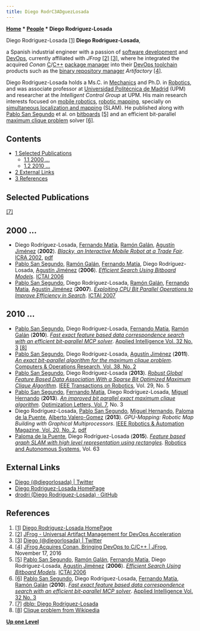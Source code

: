 ```yaml
---
title: Diego RodrC3ADguezLosada
---
```

**[Home](Home "Home") * [People](People "People") * Diego Rodriguez-Losada**

[](File:DiegoRodriguezLosada.jpg) Diego Rodriguez-Losada <a id="cite-note-1" href="#cite-ref-1">[1]</a>
**Diego Rodriguez-Losada**,

a Spanish industrial engineer with a passion of [software development](https://en.wikipedia.org/wiki/Software_development) and [DevOps](https://en.wikipedia.org/wiki/DevOps), currently affiliated with *JFrog* <a id="cite-note-2" href="#cite-ref-2">[2]</a> <a id="cite-note-3" href="#cite-ref-3">[3]</a>, where he integrated the acquired *Conan* [C](C "C")/[C++](Cpp "Cpp") [package manager](https://en.wikipedia.org/wiki/Package_manager) into their [DevOps toolchain](https://en.wikipedia.org/wiki/DevOps_toolchain) products such as the [binary repository manager](https://en.wikipedia.org/wiki/Binary_repository_manager) *Artifactory* <a id="cite-note-4" href="#cite-ref-4">[4]</a>.

Diego Rodriguez-Losada holds a Ms.C. in [Mechanics](https://en.wikipedia.org/wiki/Mechanics) and Ph.D. in [Robotics](https://en.wikipedia.org/wiki/Robotics), and was associate professor at [Universidad Politécnica de Madrid](Technical_University_of_Madrid "Technical University of Madrid") (UPM) and researcher at the *Intelligent Control Group* at UPM.
His main research interests focused on [mobile robotics](https://en.wikipedia.org/wiki/Mobile_robot), [robotic mapping](https://en.wikipedia.org/wiki/Robotic_mapping), specially on [simultaneous localization and mapping](https://en.wikipedia.org/wiki/Simultaneous_localization_and_mapping) (SLAM).
He published along with [Pablo San Segundo](Pablo_San_Segundo "Pablo San Segundo") et al. on [bitboards](Bitboards "Bitboards") <a id="cite-note-5" href="#cite-ref-5">[5]</a> and an efficient bit-parallel [maximum clique problem](https://en.wikipedia.org/wiki/Clique_problem) solver
<a id="cite-note-6" href="#cite-ref-6">[6]</a>.

## Contents

- [1 Selected Publications](#selected-publications)
  - [1.1 2000 ...](#2000-...)
  - [1.2 2010 ...](#2010-...)
- [2 External Links](#external-links)
- [3 References](#references)

## Selected Publications

<a id="cite-note-7" href="#cite-ref-7">[7]</a>

## 2000 ...

- Diego Rodríguez-Losada, [Fernando Matía](Fernando_Mat%C3%ADa "Fernando Matía"), [Ramón Galán](Ram%C3%B3n_Gal%C3%A1n "Ramón Galán"), [Agustín Jiménez](Agust%C3%ADn_Jim%C3%A9nez "Agustín Jiménez") (**2002**). *[Blacky, an Interactive Mobile Robot at a Trade Fair](https://ieeexplore.ieee.org/document/1014341)*. [ICRA 2002](https://dblp.uni-trier.de/db/conf/icra/icra2002.html), [pdf](https://www.ics.forth.gr/webfair/papers/icra2002.pdf)
- [Pablo San Segundo](Pablo_San_Segundo "Pablo San Segundo"), [Ramón Galán](Ram%C3%B3n_Gal%C3%A1n "Ramón Galán"), [Fernando Matía](Fernando_Mat%C3%ADa "Fernando Matía"), Diego Rodríguez-Losada, [Agustín Jiménez](Agust%C3%ADn_Jim%C3%A9nez "Agustín Jiménez") (**2006**). *[Efficient Search Using Bitboard Models](https://ieeexplore.ieee.org/document/4031890)*. [ICTAI 2006](https://dblp.uni-trier.de/db/conf/ictai/ictai2006.html)
- [Pablo San Segundo](Pablo_San_Segundo "Pablo San Segundo"), Diego Rodríguez-Losada, [Ramón Galán](Ram%C3%B3n_Gal%C3%A1n "Ramón Galán"), [Fernando Matía](Fernando_Mat%C3%ADa "Fernando Matía"), [Agustín Jiménez](Agust%C3%ADn_Jim%C3%A9nez "Agustín Jiménez") (**2007**). *[Exploiting CPU Bit Parallel Operations to Improve Efficiency in Search](https://ieeexplore.ieee.org/document/4410262)*. [ICTAI 2007](https://dblp.uni-trier.de/db/conf/ictai/ictai2007-1.html)

## 2010 ...

- [Pablo San Segundo](Pablo_San_Segundo "Pablo San Segundo"), Diego Rodríguez-Losada, [Fernando Matía](Fernando_Mat%C3%ADa "Fernando Matía"), [Ramón Galán](Ram%C3%B3n_Gal%C3%A1n "Ramón Galán") (**2010**). *[Fast exact feature based data correspondence search with an efficient bit-parallel MCP solver](https://dl.acm.org/citation.cfm?id=1824946&dl)*. [Applied Intelligence Vol. 32 No. 3](https://dblp.uni-trier.de/db/journals/apin/apin32.html) <a id="cite-note-8" href="#cite-ref-8">[8]</a>
- [Pablo San Segundo](Pablo_San_Segundo "Pablo San Segundo"), Diego Rodríguez-Losada, [Agustín Jiménez](Agust%C3%ADn_Jim%C3%A9nez "Agustín Jiménez") (**2011**). *[An exact bit-parallel algorithm for the maximum clique problem](https://www.sciencedirect.com/science/article/pii/S0305054810001504)*. [Computers & Operations Research, Vol. 38, No. 2](https://dblp.uni-trier.de/db/journals/cor/cor38.html)
- [Pablo San Segundo](Pablo_San_Segundo "Pablo San Segundo"), Diego Rodríguez-Losada (**2013**). *[Robust Global Feature Based Data Association With a Sparse Bit Optimized Maximum Clique Algorithm](https://ieeexplore.ieee.org/document/6527958)*. [IEEE Transactions on Robotics](IEEE#Tor "IEEE"), Vol. 29, No. 5
- [Pablo San Segundo](Pablo_San_Segundo "Pablo San Segundo"), [Fernando Matía](Fernando_Mat%C3%ADa "Fernando Matía"), Diego Rodríguez-Losada, [Miguel Hernando](index.php?title=Miguel_Hernando&action=edit&redlink=1 "Miguel Hernando (page does not exist)") (**2013**). *[An improved bit parallel exact maximum clique algorithm](https://link.springer.com/article/10.1007/s11590-011-0431-y)*. [Optimization Letters, Vol. 7](https://dblp.uni-trier.de/db/journals/ol/ol7.html), No. 3
- Diego Rodríguez-Losada, [Pablo San Segundo](Pablo_San_Segundo "Pablo San Segundo"), [Miguel Hernando](index.php?title=Miguel_Hernando&action=edit&redlink=1 "Miguel Hernando (page does not exist)"), [Paloma de la Puente](https://dblp.uni-trier.de/pers/hd/p/Puente:Paloma_de_la), [Alberto Valero-Gomez](https://dblp.uni-trier.de/pers/hd/v/Valero=Gomez:Alberto) (**2013**). *GPU-Mapping: Robotic Map Building with Graphical Multiprocessors*. [IEEE Robotics & Automation Magazine, Vol. 20, No. 2](https://dblp.uni-trier.de/db/journals/ram/ram20.html), [pdf](https://www.acin.tuwien.ac.at/fileadmin/acin/v4r/v4r/GPUMap_RAM2013.pdf)
- [Paloma de la Puente](https://dblp.uni-trier.de/pers/hd/p/Puente:Paloma_de_la), Diego Rodríguez-Losada (**2015**). *[Feature based graph SLAM with high level representation using rectangles](https://www.sciencedirect.com/science/article/pii/S092188901400181X)*. [Robotics and Autonomous Systems](https://www.journals.elsevier.com/robotics-and-autonomous-systems), Vol. 63

## External Links

- [Diego (@diegorlosada) | Twitter](https://twitter.com/diegorlosada?lang=en)
- [Diego Rodriguez-Losada HomePage](https://sites.google.com/site/diegorlosada/)
- [drodri (Diego Rodriguez-Losada) · GitHub](https://github.com/drodri)

## References

1. <a id="cite-ref-1" href="#cite-note-1">[1]</a> [Diego Rodriguez-Losada HomePage](https://sites.google.com/site/diegorlosada/)
1. <a id="cite-ref-2" href="#cite-note-2">[2]</a> [JFrog - Universal Artifact Management for DevOps Acceleration](https://jfrog.com/)
1. <a id="cite-ref-3" href="#cite-note-3">[3]</a> [Diego (@diegorlosada) | Twitter](https://twitter.com/diegorlosada?lang=en)
1. <a id="cite-ref-4" href="#cite-note-4">[4]</a> [JFrog Acquires Conan, Bringing DevOps to C/C++ | JFrog](https://jfrog.com/about/jfrog-acquires-conan-bringing-devops-c-c/), November 17, 2016
1. <a id="cite-ref-5" href="#cite-note-5">[5]</a> [Pablo San Segundo](Pablo_San_Segundo "Pablo San Segundo"), [Ramón Galán](Ram%C3%B3n_Gal%C3%A1n "Ramón Galán"), [Fernando Matía](Fernando_Mat%C3%ADa "Fernando Matía"), Diego Rodríguez-Losada, [Agustín Jiménez](Agust%C3%ADn_Jim%C3%A9nez "Agustín Jiménez") (**2006**). *[Efficient Search Using Bitboard Models](https://ieeexplore.ieee.org/document/4031890)*. [ICTAI 2006](https://dblp.uni-trier.de/db/conf/ictai/ictai2006.html)
1. <a id="cite-ref-6" href="#cite-note-6">[6]</a> [Pablo San Segundo](Pablo_San_Segundo "Pablo San Segundo"), Diego Rodríguez-Losada, [Fernando Matía](Fernando_Mat%C3%ADa "Fernando Matía"), [Ramón Galán](Ram%C3%B3n_Gal%C3%A1n "Ramón Galán") (**2010**). *[Fast exact feature based data correspondence search with an efficient bit-parallel MCP solver](https://dl.acm.org/citation.cfm?id=1824946&dl)*. [Applied Intelligence Vol. 32 No. 3](https://dblp.uni-trier.de/db/journals/apin/apin32.html)
1. <a id="cite-ref-7" href="#cite-note-7">[7]</a> [dblp: Diego Rodríguez-Losada](https://dblp.uni-trier.de/pers/hd/r/Rodr=iacute=guez=Losada:Diego)
1. <a id="cite-ref-8" href="#cite-note-8">[8]</a> [Clique problem from Wikipedia](https://en.wikipedia.org/wiki/Clique_problem)

**[Up one Level](People "People")**

